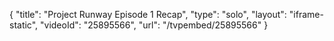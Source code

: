 {
    "title": "Project Runway Episode 1 Recap",
    "type": "solo",
    "layout": "iframe-static",
    "videoId": "25895566",
    "url": "\/tvpembed\/25895566"
}